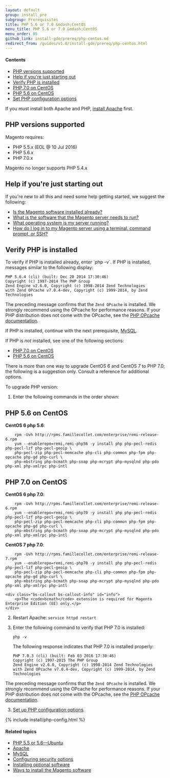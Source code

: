 ```yaml
---
layout: default
group: install_pre
subgroup: Prerequisites
title: PHP 5.6 or 7.0 &mdash;CentOS
menu_title: PHP 5.6 or 7.0 &mdash;CentOS
menu_order: 05
github_link: install-gde/prereq/php-centos.md
redirect_from: /guides/v1.0/install-gde/prereq/php-centos.html
---
```


<!-- This topic is referred to from Magento 2 code! Don't change the URL without informing engineering! -->
<!-- Referring file: README.md owned by core -->

<h4 id="instgde-php-prereq-contents">Contents</h4>

*	<a href="#php-support">PHP versions supported</a>
*	<a href="#php-centos-help-beginner">Help if you're just starting out</a>
*	<a href="#centos-verify-php">Verify PHP is installed</a>
*	<a href="#instgde-prereq-php70-install-centos">PHP 7.0 on CentOS</a>
*	<a href="#instgde-prereq-php56-install-centos">PHP 5.6 on CentOS</a>
*	<a href="#instgde-prereq-timezone">Set PHP configuration options</a>

<div class="bs-callout bs-callout-info" id="info">
<span class="glyphicon-class">
  <p>If you must install both Apache and PHP, <a href="{{ site.gdeurl }}install-gde/prereq/apache.html">install Apache</a> first.</p></span>
</div>

<h2 id="php-support">PHP versions supported</h2>

Magento requires:

*	PHP 5.5.x (EOL @ 10 Jul 2016)
*	PHP 5.6.x 
*	PHP 7.0.x 

<div class="bs-callout bs-callout-info" id="info">
<span class="glyphicon-class">
  <p>Magento no longer supports PHP 5.4.x</p></span>
</div>

<h2 id="php-centos-help-beginner">Help if you're just starting out</h2>
If you're new to all this and need some help getting started, we suggest the following:

*	<a href="{{ site.gdeurl }}install-gde/basics/basics_magento-installed.html">Is the Magento software installed already?</a>
*	<a href="{{ site.gdeurl }}install-gde/basics/basics_software.html">What is the software that the Magento server needs to run?</a>
*	<a href="{{ site.gdeurl }}install-gde/basics/basics_os-version.html">What operating system is my server running?</a>
*	<a href="{{ site.gdeurl }}install-gde/basics/basics_login.html">How do I log in to my Magento server using a terminal, command prompt, or SSH?</a>

<h2 id="centos-verify-php">Verify PHP is installed</h2>
To verify if PHP is installed already, enter `php -v`. If PHP is installed, messages similar to the following display:

	PHP 5.6.4 (cli) (built: Dec 20 2014 17:30:46)
	Copyright (c) 1997-2014 The PHP Group
	Zend Engine v2.6.0, Copyright (c) 1998-2014 Zend Technologies
    with Zend OPcache v7.0.4-dev, Copyright (c) 1999-2014, by Zend Technologies

<div class="bs-callout bs-callout-info" id="info">
<span class="glyphicon-class">
  <p>The preceding message confirms that the <code>Zend OPcache</code> is installed. We strongly recommend using the OPcache for performance reasons. If your PHP distribution does not come with the OPcache, see the <a href="http://php.net/manual/en/opcache.setup.php" target="_blank">PHP OPcache documentation</a>.</p></span>
</div>

If PHP is installed, continue with the next prerequisite, <a href="{{ site.gdeurl }}install-gde/prereq/mysql.html">MySQL</a>.

If PHP is *not* installed, see one of the following sections:

*	<a href="#instgde-prereq-php70-install-centos">PHP 7.0 on CentOS</a>
*	<a href="#instgde-prereq-php56-install-centos">PHP 5.6 on CentOS</a>

There is more than one way to upgrade CentOS 6 and CentOS 7 to PHP 7.0; the following is a suggestion only. Consult a reference for additional options.

To upgrade PHP version:

1.	Enter the following commands in the order shown:

<h2 id="instgde-prereq-php56-install-centos">PHP 5.6 on CentOS</h2>

**CentOS 6 php 5.6**:
		
		rpm -Uvh http://rpms.famillecollet.com/enterprise/remi-release-6.rpm
		yum --enablerepo=remi,remi-php56 -y install php php-pecl-redis php-pecl-lzf php-pecl-geoip \
		php-pecl-zip php-pecl-memcache php-cli php-common php-fpm php-opcache php-gd php-curl \
		php-mbstring php-bcmath php-soap php-mcrypt php-mysqlnd php-pdo php-xml php-xmlrpc php-intl

<h2 id="instgde-prereq-php70-install-centos">PHP 7.0 on CentOS</h2>

**CentOS 6 php 7.0**:

		rpm -Uvh http://rpms.famillecollet.com/enterprise/remi-release-6.rpm
		yum --enablerepo=remi,remi-php70 -y install php php-pecl-redis php-pecl-lzf php-pecl-geoip \
		php-pecl-zip php-pecl-memcache php-cli php-common php-fpm php-opcache php-gd php-curl \
		php-mbstring php-bcmath php-soap php-mcrypt php-mysqlnd php-pdo php-xml php-xmlrpc php-intl

**CentOS 7 php 7.0**:

		rpm -Uvh http://rpms.famillecollet.com/enterprise/remi-release-7.rpm
		yum --enablerepo=remi,remi-php70 -y install php php-pecl-redis php-pecl-lzf php-pecl-geoip \
		php-pecl-zip php-pecl-memcache php-cli php-common php-fpm php-opcache php-gd php-curl \
		php-mbstring php-bcmath php-soap php-mcrypt php-mysqlnd php-pdo php-xml php-xmlrpc php-intl

	<div class="bs-callout bs-callout-info" id="info">
  		<p>The <code>bcmath</code> extension is required for Magento Enterprise Edition (EE) only.</p>
	</div>

2.	Restart Apache: `service httpd restart`

2.	Enter the following command to verify that PHP 7.0 is installed:

		php -v

	The following response indicates that PHP 7.0 is installed properly:

		PHP 7.0.3 (cli) (built: Feb 03 2016 17:30:46)
		Copyright (c) 1997-2015 The PHP Group
		Zend Engine v2.6.0, Copyright (c) 1998-2014 Zend Technologies
    	with Zend OPcache v7.0.4-dev, Copyright (c) 1999-2014, by Zend Technologies

<div class="bs-callout bs-callout-info" id="info">
<span class="glyphicon-class">
  <p>The preceding message confirms that the <code>Zend OPcache</code> is installed. We strongly recommend using the OPcache for performance reasons. If your PHP distribution does not come with the OPcache, see the <a href="http://php.net/manual/en/opcache.setup.php" target="_blank">PHP OPcache documentation</a>.</p></span>
</div>

3.	<a href="#instgde-prereq-timezone">Set up PHP configuration options</a>.


{% include install/php-config.html %}


#### Related topics

*	<a href="{{ site.gdeurl }}install-gde/prereq/php-ubuntu.html">PHP 5.5 or 5.6&mdash;Ubuntu</a>
*	<a href="{{ site.gdeurl }}install-gde/prereq/apache.html">Apache</a>
*	<a href="{{ site.gdeurl }}install-gde/prereq/mysql.html">MySQL</a>
*	<a href="{{ site.gdeurl }}install-gde/prereq/security.html">Configuring security options</a>
*	<a href="{{ site.gdeurl }}install-gde/prereq/optional.html">Installing optional software</a>
*	<a href="{{ site.gdeurl }}install-gde/install/pre-install.html">Ways to install the Magento software</a>
